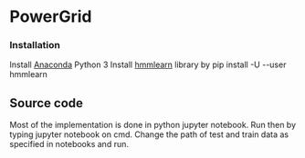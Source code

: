 # PowerGrid


### Installation

Install [Anaconda] Python 3
Install [hmmlearn] library by pip install -U --user hmmlearn

## Source code

Most of the implementation is done in python jupyter notebook. Run then by typing jupyter notebook on cmd. Change the path of test and train data as specified in notebooks and run.

[//]: # (Reference links used in the doc)

[Anaconda]: <https://www.continuum.io/downloads/>
[hmmlearn]: <https://github.com/hmmlearn/hmmlearn>
